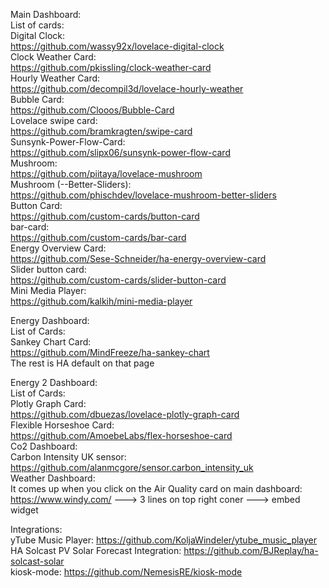 Main Dashboard:  
   List of cards:      
      Digital Clock:      
         https://github.com/wassy92x/lovelace-digital-clock      
      Clock Weather Card:      
         https://github.com/pkissling/clock-weather-card      
      Hourly Weather Card:      
         https://github.com/decompil3d/lovelace-hourly-weather      
      Bubble Card:      
         https://github.com/Clooos/Bubble-Card      
      Lovelace swipe card:      
         https://github.com/bramkragten/swipe-card      
      Sunsynk-Power-Flow-Card:      
         https://github.com/slipx06/sunsynk-power-flow-card      
      Mushroom:      
         https://github.com/piitaya/lovelace-mushroom      
      Mushroom (--Better-Sliders):      
         https://github.com/phischdev/lovelace-mushroom-better-sliders      
      Button Card:      
         https://github.com/custom-cards/button-card      
      bar-card:      
         https://github.com/custom-cards/bar-card      
      Energy Overview Card:      
         https://github.com/Sese-Schneider/ha-energy-overview-card      
      Slider button card:      
         https://github.com/custom-cards/slider-button-card      
      Mini Media Player:      
         https://github.com/kalkih/mini-media-player      

Energy Dashboard:      
   List of Cards:      
      Sankey Chart Card:      
         https://github.com/MindFreeze/ha-sankey-chart      
   The rest is HA default on that page      
   
Energy 2 Dashboard:      
   List of Cards:      
      Plotly Graph Card:      
         https://github.com/dbuezas/lovelace-plotly-graph-card      
      Flexible Horseshoe Card:      
         https://github.com/AmoebeLabs/flex-horseshoe-card      
Co2 Dashboard:      
   Carbon Intensity UK sensor:      
      https://github.com/alanmcgore/sensor.carbon_intensity_uk      
Weather Dashboard:      
 It comes up when you click on the Air Quality card on main dashboard:      
   https://www.windy.com/ ---> 3 lines on top right coner ---> embed widget      



Integrations:      
yTube Music Player: https://github.com/KoljaWindeler/ytube_music_player      
HA Solcast PV Solar Forecast Integration: https://github.com/BJReplay/ha-solcast-solar      
kiosk-mode: https://github.com/NemesisRE/kiosk-mode      
